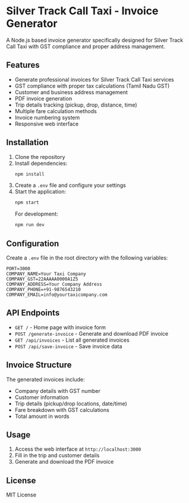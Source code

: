 # Silver Track Call Taxi - Invoice Generator

A Node.js based invoice generator specifically designed for Silver Track Call Taxi with GST compliance and proper address management.

## Features

- Generate professional invoices for Silver Track Call Taxi services
- GST compliance with proper tax calculations (Tamil Nadu GST)
- Customer and business address management
- PDF invoice generation
- Trip details tracking (pickup, drop, distance, time)
- Multiple fare calculation methods
- Invoice numbering system
- Responsive web interface

## Installation

1. Clone the repository
2. Install dependencies:
   ```bash
   npm install
   ```
3. Create a `.env` file and configure your settings
4. Start the application:
   ```bash
   npm start
   ```
   For development:
   ```bash
   npm run dev
   ```

## Configuration

Create a `.env` file in the root directory with the following variables:

```
PORT=3000
COMPANY_NAME=Your Taxi Company
COMPANY_GST=22AAAAA0000A1Z5
COMPANY_ADDRESS=Your Company Address
COMPANY_PHONE=+91-9876543210
COMPANY_EMAIL=info@yourtaxicompany.com
```

## API Endpoints

- `GET /` - Home page with invoice form
- `POST /generate-invoice` - Generate and download PDF invoice
- `GET /api/invoices` - List all generated invoices
- `POST /api/save-invoice` - Save invoice data

## Invoice Structure

The generated invoices include:
- Company details with GST number
- Customer information
- Trip details (pickup/drop locations, date/time)
- Fare breakdown with GST calculations
- Total amount in words

## Usage

1. Access the web interface at `http://localhost:3000`
2. Fill in the trip and customer details
3. Generate and download the PDF invoice

## License

MIT License
